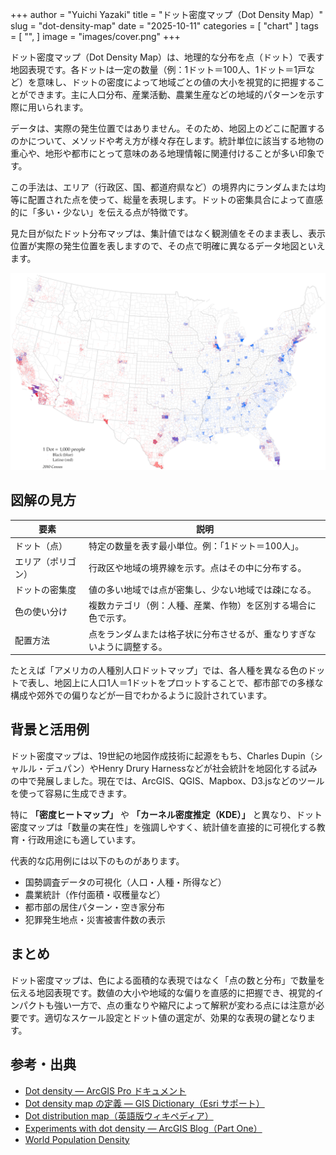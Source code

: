 +++
author = "Yuichi Yazaki"
title = "ドット密度マップ（Dot Density Map）"
slug = "dot-density-map"
date = "2025-10-11"
categories = [
    "chart"
]
tags = [
    "",
]
image = "images/cover.png"
+++



ドット密度マップ（Dot Density Map）は、地理的な分布を点（ドット）で表す地図表現です。各ドットは一定の数量（例：1ドット＝100人、1ドット＝1戸など）を意味し、ドットの密度によって地域ごとの値の大小を視覚的に把握することができます。主に人口分布、産業活動、農業生産などの地域的パターンを示す際に用いられます。

データは、実際の発生位置ではありません。そのため、地図上のどこに配置するのかについて、メソッドや考え方が様々存在します。統計単位に該当する地物の重心や、地形や都市にとって意味のある地理情報に関連付けることが多い印象です。

この手法は、エリア（行政区、国、都道府県など）の境界内にランダムまたは均等に配置された点を使って、総量を表現します。ドットの密集具合によって直感的に「多い・少ない」を伝える点が特徴です。

見た目が似たドット分布マップは、集計値ではなく観測値をそのまま表し、表示位置が実際の発生位置を表しますので、その点で明確に異なるデータ地図といえます。
<!--more-->

![](images/mainvisual.png)

## 図解の見方

| 要素 | 説明 |
|------|------|
| ドット（点） | 特定の数量を表す最小単位。例：「1ドット＝100人」。 |
| エリア（ポリゴン） | 行政区や地域の境界線を示す。点はその中に分布する。 |
| ドットの密集度 | 値の多い地域では点が密集し、少ない地域では疎になる。 |
| 色の使い分け | 複数カテゴリ（例：人種、産業、作物）を区別する場合に色で示す。 |
| 配置方法 | 点をランダムまたは格子状に分布させるが、重なりすぎないように調整する。 |

たとえば「アメリカの人種別人口ドットマップ」では、各人種を異なる色のドットで表し、地図上に人口1人＝1ドットをプロットすることで、都市部での多様な構成や郊外での偏りなどが一目でわかるように設計されています。



## 背景と活用例

ドット密度マップは、19世紀の地図作成技術に起源をもち、Charles Dupin（シャルル・デュパン）やHenry Drury Harnessなどが社会統計を地図化する試みの中で発展しました。現在では、ArcGIS、QGIS、Mapbox、D3.jsなどのツールを使って容易に生成できます。

特に **「密度ヒートマップ」** や **「カーネル密度推定（KDE）」** と異なり、ドット密度マップは「数量の実在性」を強調しやすく、統計値を直接的に可視化する教育・行政用途にも適しています。

代表的な応用例には以下のものがあります。

- 国勢調査データの可視化（人口・人種・所得など）
- 農業統計（作付面積・収穫量など）
- 都市部の居住パターン・空き家分布
- 犯罪発生地点・災害被害件数の表示



## まとめ

ドット密度マップは、色による面積的な表現ではなく「点の数と分布」で数量を伝える地図表現です。数値の大小や地域的な偏りを直感的に把握でき、視覚的インパクトも強い一方で、点の重なりや縮尺によって解釈が変わる点には注意が必要です。適切なスケール設定とドット値の選定が、効果的な表現の鍵となります。



## 参考・出典

- [Dot density — ArcGIS Pro ドキュメント](https://pro.arcgis.com/en/pro-app/latest/help/mapping/layer-properties/dot-density.htm)  
- [Dot density map の定義 — GIS Dictionary（Esri サポート）](https://support.esri.com/en-us/gis-dictionary/dot-density-map)  
- [Dot distribution map（英語版ウィキペディア）](https://en.wikipedia.org/wiki/Dot_distribution_map)  
- [Experiments with dot density — ArcGIS Blog（Part One）](https://www.esri.com/arcgis-blog/products/arcgis-pro/mapping/experiments-with-dot-density-part-one)  
- [World Population Density](https://luminocity3d.org/WorldPopDen/#5/26.902/106.040)